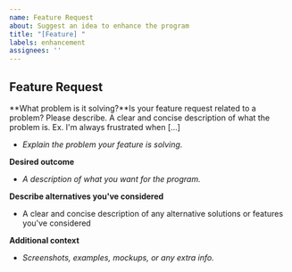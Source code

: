 ```yaml
---
name: Feature Request
about: Suggest an idea to enhance the program
title: "[Feature] "
labels: enhancement
assignees: ''
---
```



## Feature Request


**What problem is it solving?**Is your feature request related to a problem? Please describe. A clear and concise description of what the problem is. Ex. I'm always frustrated when [...]
- _Explain the problem your feature is solving._


**Desired outcome**
- _A description of what you want for the program._


**Describe alternatives you've considered**
- A clear and concise description of any alternative solutions or features you've considered


**Additional context**
- _Screenshots, examples, mockups, or any extra info._
